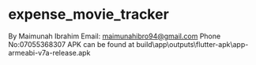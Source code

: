 # expense_movie_tracker
By Maimunah Ibrahim 
Email: maimunahibro94@gmail.com
Phone No:07055368307
APK can be found at  build\app\outputs\flutter-apk\app-armeabi-v7a-release.apk